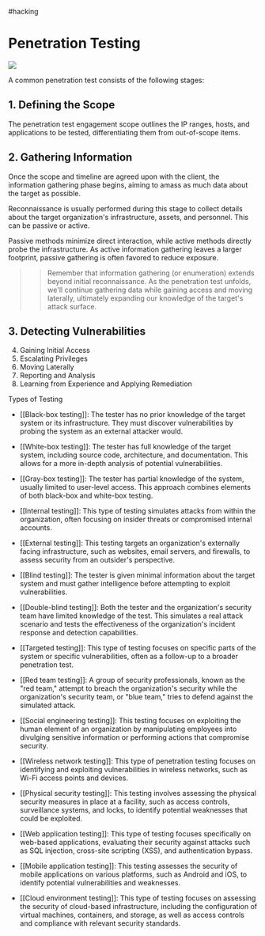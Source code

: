 #hacking 

# Penetration Testing


![](https://i.imgur.com/ku5ccAx.jpg)


A common penetration test consists of the following stages:

## 1. Defining the Scope
The penetration test engagement scope outlines the IP ranges, hosts, and applications to be tested, differentiating them from out-of-scope items.
## 2. Gathering Information
Once the scope and timeline are agreed upon with the client, the information gathering phase begins, aiming to amass as much data about the target as possible.

Reconnaissance is usually performed during this stage to collect details about the target organization's infrastructure, assets, and personnel. This can be passive or active. 

Passive methods minimize direct interaction, while active methods directly probe the infrastructure. As active information gathering leaves a larger footprint, passive gathering is often favored to reduce exposure.

>> Remember that information gathering (or enumeration) extends beyond initial reconnaissance. As the penetration test unfolds, we'll continue gathering data while gaining access and moving laterally, ultimately expanding our knowledge of the target's attack surface.

## 3. Detecting Vulnerabilities
4. Gaining Initial Access
5. Escalating Privileges
6. Moving Laterally
7. Reporting and Analysis
8. Learning from Experience and Applying Remediation








Types of Testing
- [[Black-box testing]]: The tester has no prior knowledge of the target system or its infrastructure. They must discover vulnerabilities by probing the system as an external attacker would.
- [[White-box testing]]: The tester has full knowledge of the target system, including source code, architecture, and documentation. This allows for a more in-depth analysis of potential vulnerabilities.
- [[Gray-box testing]]: The tester has partial knowledge of the system, usually limited to user-level access. This approach combines elements of both black-box and white-box testing.

- [[Internal testing]]: This type of testing simulates attacks from within the organization, often focusing on insider threats or compromised internal accounts.
- [[External testing]]: This testing targets an organization's externally facing infrastructure, such as websites, email servers, and firewalls, to assess security from an outsider's perspective.

- [[Blind testing]]: The tester is given minimal information about the target system and must gather intelligence before attempting to exploit vulnerabilities.
- [[Double-blind testing]]: Both the tester and the organization's security team have limited knowledge of the test. This simulates a real attack scenario and tests the effectiveness of the organization's incident response and detection capabilities.

- [[Targeted testing]]: This type of testing focuses on specific parts of the system or specific vulnerabilities, often as a follow-up to a broader penetration test.

- [[Red team testing]]: A group of security professionals, known as the "red team," attempt to breach the organization's security while the organization's security team, or "blue team," tries to defend against the simulated attack.



- [[Social engineering testing]]: This testing focuses on exploiting the human element of an organization by manipulating employees into divulging sensitive information or performing actions that compromise security.


- [[Wireless network testing]]: This type of penetration testing focuses on identifying and exploiting vulnerabilities in wireless networks, such as Wi-Fi access points and devices.

- [[Physical security testing]]: This testing involves assessing the physical security measures in place at a facility, such as access controls, surveillance systems, and locks, to identify potential weaknesses that could be exploited.

- [[Web application testing]]: This type of testing focuses specifically on web-based applications, evaluating their security against attacks such as SQL injection, cross-site scripting (XSS), and authentication bypass.

- [[Mobile application testing]]: This testing assesses the security of mobile applications on various platforms, such as Android and iOS, to identify potential vulnerabilities and weaknesses.

- [[Cloud environment testing]]: This type of testing focuses on assessing the security of cloud-based infrastructure, including the configuration of virtual machines, containers, and storage, as well as access controls and compliance with relevant security standards.
